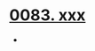 # [0083. xxx](https://github.com/Tdahuyou/TNotes.react/tree/main/0083.%20xxx)

<!-- region:toc -->


- 

<!-- endregion:toc -->
